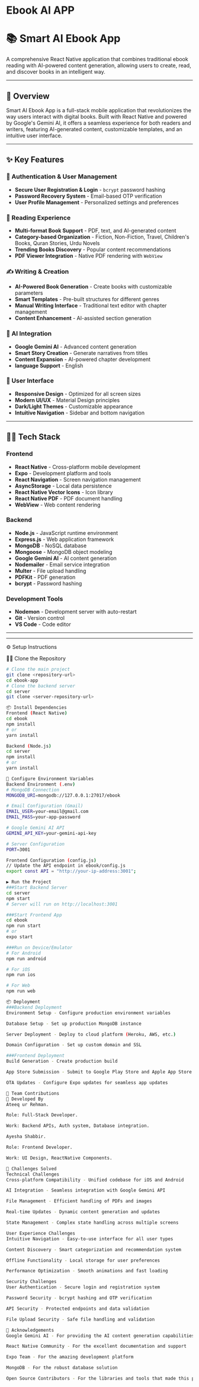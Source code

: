 # Ebook AI APP
# 📚 Smart AI Ebook App

A comprehensive React Native application that combines traditional ebook reading with AI-powered content generation, allowing users to create, read, and discover books in an intelligent way.

---

## 🚀 Overview

Smart AI Ebook App is a full-stack mobile application that revolutionizes the way users interact with digital books. Built with React Native and powered by Google's Gemini AI, it offers a seamless experience for both readers and writers, featuring AI-generated content, customizable templates, and an intuitive user interface.

---

## ✨ Key Features

### 🔐 Authentication & User Management
* **Secure User Registration & Login** - `bcrypt` password hashing
* **Password Recovery System** - Email-based OTP verification
* **User Profile Management** - Personalized settings and preferences

### 📖 Reading Experience
* **Multi-format Book Support** - PDF, text, and AI-generated content
* **Category-based Organization** - Fiction, Non-Fiction, Travel, Children's Books, Quran Stories, Urdu Novels
* **Trending Books Discovery** - Popular content recommendations
* **PDF Viewer Integration** - Native PDF rendering with `WebView`

### ✍️ Writing & Creation
* **AI-Powered Book Generation** - Create books with customizable parameters
* **Smart Templates** - Pre-built structures for different genres
* **Manual Writing Interface** - Traditional text editor with chapter management
* **Content Enhancement** - AI-assisted section generation

### 🤖 AI Integration
* **Google Gemini AI** - Advanced content generation
* **Smart Story Creation** - Generate narratives from titles
* **Content Expansion** - AI-powered chapter development
* **language Support** - English

### 🎨 User Interface
* **Responsive Design** - Optimized for all screen sizes
* **Modern UI/UX** - Material Design principles
* **Dark/Light Themes** - Customizable appearance
* **Intuitive Navigation** - Sidebar and bottom navigation

---

## 🧑‍💻 Tech Stack

### Frontend
* **React Native** - Cross-platform mobile development
* **Expo** - Development platform and tools
* **React Navigation** - Screen navigation management
* **AsyncStorage** - Local data persistence
* **React Native Vector Icons** - Icon library
* **React Native PDF** - PDF document handling
* **WebView** - Web content rendering

### Backend
* **Node.js** - JavaScript runtime environment
* **Express.js** - Web application framework
* **MongoDB** - NoSQL database
* **Mongoose** - MongoDB object modeling
* **Google Gemini AI** - AI content generation
* **Nodemailer** - Email service integration
* **Multer** - File upload handling
* **PDFKit** - PDF generation
* **bcrypt** - Password hashing

### Development Tools
* **Nodemon** - Development server with auto-restart
* **Git** - Version control
* **VS Code** - Code editor

---

---

⚙️ Setup Instructions

 🧑‍💻 Clone the Repository
```bash
# Clone the main project
git clone <repository-url>
cd ebook-app
# Clone the backend server
cd server
git clone <server-repository-url>

📦 Install Dependencies
Frontend (React Native)
cd ebook
npm install
# or
yarn install

Backend (Node.js)
cd server
npm install
# or
yarn install

🔐 Configure Environment Variables
Backend Environment (.env)
# MongoDB Connection
MONGODB_URI=mongodb://127.0.0.1:27017/ebook

# Email Configuration (Gmail)
EMAIL_USER=your-email@gmail.com
EMAIL_PASS=your-app-password

# Google Gemini AI API
GEMINI_API_KEY=your-gemini-api-key

# Server Configuration
PORT=3001

Frontend Configuration (config.js)
// Update the API endpoint in ebook/config.js
export const API = "http://your-ip-address:3001";

▶️ Run the Project
###Start Backend Server
cd server
npm start
# Server will run on http://localhost:3001

###Start Frontend App
cd ebook
npm run start
# or
expo start

###Run on Device/Emulator
# For Android
npm run android

# For iOS
npm run ios

# For Web
npm run web

📦 Deployment
###Backend Deployment
Environment Setup - Configure production environment variables

Database Setup - Set up production MongoDB instance

Server Deployment - Deploy to cloud platform (Heroku, AWS, etc.)

Domain Configuration - Set up custom domain and SSL

###Frontend Deployment
Build Generation - Create production build

App Store Submission - Submit to Google Play Store and Apple App Store

OTA Updates - Configure Expo updates for seamless app updates

👥 Team Contributions
👥 Developed By
Ateeq ur Rehman.

Role: Full-Stack Developer.

Work: Backend APIs, Auth system, Database integration.

Ayesha Shabbir.

Role: Frontend Developer.

Work: UI Design, ReactNative Components.

🧠 Challenges Solved
Technical Challenges
Cross-platform Compatibility - Unified codebase for iOS and Android

AI Integration - Seamless integration with Google Gemini API

File Management - Efficient handling of PDFs and images

Real-time Updates - Dynamic content generation and updates

State Management - Complex state handling across multiple screens

User Experience Challenges
Intuitive Navigation - Easy-to-use interface for all user types

Content Discovery - Smart categorization and recommendation system

Offline Functionality - Local storage for user preferences

Performance Optimization - Smooth animations and fast loading

Security Challenges
User Authentication - Secure login and registration system

Password Security - bcrypt hashing and OTP verification

API Security - Protected endpoints and data validation

File Upload Security - Safe file handling and validation

🙏 Acknowledgements
Google Gemini AI - For providing the AI content generation capabilities

React Native Community - For the excellent documentation and support

Expo Team - For the amazing development platform

MongoDB - For the robust database solution

Open Source Contributors - For the libraries and tools that made this possible



